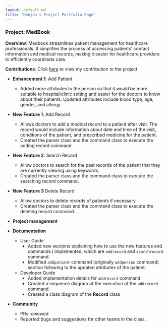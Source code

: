 ```yaml
---
layout: default.md
title: "Hanjoo's Project Portfolio Page"
---
```


### Project: MedBook

**Overview**: Medbook streamlines patient management for healthcare professionals. It simplifies the process of accessing patients' contact information and medical records, making it easier for healthcare providers to efficiently coordinate care.

**Contributions**: Click [here](https://nus-cs2103-ay2324s1.github.io/tp-dashboard/?search=hjoneweek&breakdown=false&sort=groupTitle%20dsc&sortWithin=title&since=2023-09-22&timeframe=commit&mergegroup=&groupSelect=groupByRepos) to view my contribution to the project

* **Enhancement 1**: Add Patient

  - Added more attributes to the person so that it would be more suitable to hospital/clinic setting and easier for the doctors to know about their patients. Updated attributes include blood type, age, gender, and allergy.

* **New Feature 1**: Add Record
  - Allows doctors to add a medical record to a patient after visit. The record would include information about date and time of the visit, conditions of the patient, and prescribed medicine for the patient.
  - Created the parser class and the command class to execute the adding record command.

* **New Feature 2**: Search Record
  - Allow doctors to search for the past records of the patient that they are currently viewing using keywords.
  - Created the parser class and the command class to execute the searching record command.

* **New Feature 3** Delete Record
  * Allow doctors to delete records of patients if necessary
  * Created the parser class and the command class to execute the deleting record command.

* **Project management**

* **Documentation**
  - User Guide
    - Added new sections explaining how to use the new features and commands I implemented, which are `addrecord` and `searchrecord`
    command. 
    - Modified `addpatient` command (originally `addperson` command)  section following to the updated attributes of the patient.
  - Developer Guide
    - Added implementation details for `addrecord` command.
    - Created a sequence diagram of the execution of the `addrecord` command.
    - Created a class diagram of the **Record** class

* **Community**
  - PRs reviewed
  - Reported bugs and suggestions for other teams in the class.

